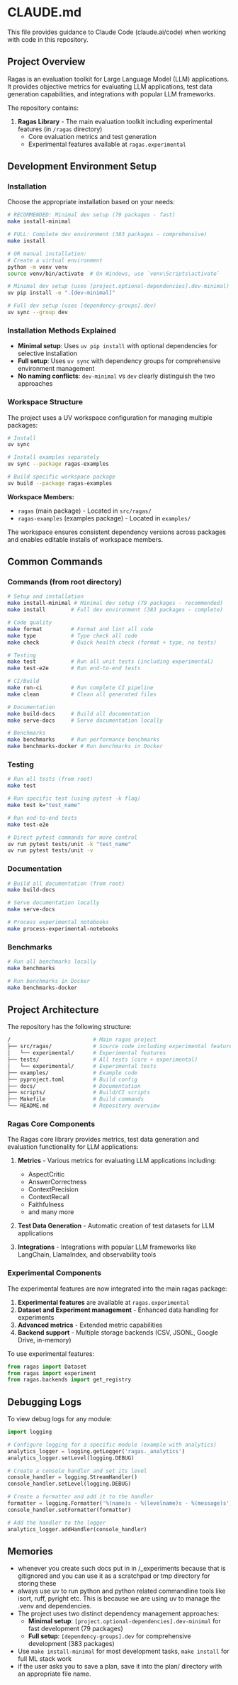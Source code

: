 # CLAUDE.md

This file provides guidance to Claude Code (claude.ai/code) when working with code in this repository.

## Project Overview

Ragas is an evaluation toolkit for Large Language Model (LLM) applications. It provides objective metrics for evaluating LLM applications, test data generation capabilities, and integrations with popular LLM frameworks.

The repository contains:

1. **Ragas Library** - The main evaluation toolkit including experimental features (in `/ragas` directory)
   - Core evaluation metrics and test generation
   - Experimental features available at `ragas.experimental`

## Development Environment Setup

### Installation

Choose the appropriate installation based on your needs:

```bash
# RECOMMENDED: Minimal dev setup (79 packages - fast)
make install-minimal

# FULL: Complete dev environment (383 packages - comprehensive)  
make install

# OR manual installation:
# Create a virtual environment
python -m venv venv
source venv/bin/activate  # On Windows, use `venv\Scripts\activate`

# Minimal dev setup (uses [project.optional-dependencies].dev-minimal)
uv pip install -e ".[dev-minimal]"

# Full dev setup (uses [dependency-groups].dev)
uv sync --group dev
```

### Installation Methods Explained

- **Minimal setup**: Uses `uv pip install` with optional dependencies for selective installation
- **Full setup**: Uses `uv sync` with dependency groups for comprehensive environment management
- **No naming conflicts**: `dev-minimal` vs `dev` clearly distinguish the two approaches

### Workspace Structure

The project uses a UV workspace configuration for managing multiple packages:

```bash
# Install
uv sync

# Install examples separately
uv sync --package ragas-examples

# Build specific workspace package
uv build --package ragas-examples
```

**Workspace Members:**
- `ragas` (main package) - Located in `src/ragas/`
- `ragas-examples` (examples package) - Located in `examples/`

The workspace ensures consistent dependency versions across packages and enables editable installs of workspace members.

## Common Commands

### Commands (from root directory)

```bash
# Setup and installation  
make install-minimal # Minimal dev setup (79 packages - recommended)
make install        # Full dev environment (383 packages - complete)

# Code quality
make format         # Format and lint all code
make type           # Type check all code
make check          # Quick health check (format + type, no tests)

# Testing
make test           # Run all unit tests (including experimental)
make test-e2e       # Run end-to-end tests

# CI/Build
make run-ci         # Run complete CI pipeline
make clean          # Clean all generated files

# Documentation
make build-docs     # Build all documentation
make serve-docs     # Serve documentation locally

# Benchmarks
make benchmarks     # Run performance benchmarks
make benchmarks-docker # Run benchmarks in Docker
```

### Testing

```bash
# Run all tests (from root)
make test

# Run specific test (using pytest -k flag)
make test k="test_name"

# Run end-to-end tests
make test-e2e

# Direct pytest commands for more control
uv run pytest tests/unit -k "test_name"
uv run pytest tests/unit -v
```

### Documentation

```bash
# Build all documentation (from root)
make build-docs

# Serve documentation locally
make serve-docs

# Process experimental notebooks
make process-experimental-notebooks
```

### Benchmarks

```bash
# Run all benchmarks locally
make benchmarks

# Run benchmarks in Docker
make benchmarks-docker
```

## Project Architecture

The repository has the following structure:

```sh
/                          # Main ragas project
├── src/ragas/             # Source code including experimental features
│   └── experimental/      # Experimental features
├── tests/                 # All tests (core + experimental)
│   └── experimental/      # Experimental tests
├── examples/              # Example code
├── pyproject.toml         # Build config
├── docs/                  # Documentation
├── scripts/               # Build/CI scripts
├── Makefile               # Build commands
└── README.md              # Repository overview
```

### Ragas Core Components

The Ragas core library provides metrics, test data generation and evaluation functionality for LLM applications:

1. **Metrics** - Various metrics for evaluating LLM applications including:

   - AspectCritic
   - AnswerCorrectness
   - ContextPrecision
   - ContextRecall
   - Faithfulness
   - and many more

2. **Test Data Generation** - Automatic creation of test datasets for LLM applications

3. **Integrations** - Integrations with popular LLM frameworks like LangChain, LlamaIndex, and observability tools

### Experimental Components

The experimental features are now integrated into the main ragas package:

1. **Experimental features** are available at `ragas.experimental`
2. **Dataset and Experiment management** - Enhanced data handling for experiments
3. **Advanced metrics** - Extended metric capabilities
4. **Backend support** - Multiple storage backends (CSV, JSONL, Google Drive, in-memory)

To use experimental features:

```python
from ragas import Dataset
from ragas import experiment
from ragas.backends import get_registry
```

## Debugging Logs

To view debug logs for any module:

```python
import logging

# Configure logging for a specific module (example with analytics)
analytics_logger = logging.getLogger('ragas._analytics')
analytics_logger.setLevel(logging.DEBUG)

# Create a console handler and set its level
console_handler = logging.StreamHandler()
console_handler.setLevel(logging.DEBUG)

# Create a formatter and add it to the handler
formatter = logging.Formatter('%(name)s - %(levelname)s - %(message)s')
console_handler.setFormatter(formatter)

# Add the handler to the logger
analytics_logger.addHandler(console_handler)
```

## Memories

- whenever you create such docs put in in /\_experiments because that is gitignored and you can use it as a scratchpad or tmp directory for storing these
- always use uv to run python and python related commandline tools like isort, ruff, pyright etc. This is because we are using uv to manage the .venv and dependencies.
- The project uses two distinct dependency management approaches:
  - **Minimal setup**: `[project.optional-dependencies].dev-minimal` for fast development (79 packages)
  - **Full setup**: `[dependency-groups].dev` for comprehensive development (383 packages)
- Use `make install-minimal` for most development tasks, `make install` for full ML stack work
- if the user asks you to save a plan, save it into the plan/ directory with an appropriate file name.
